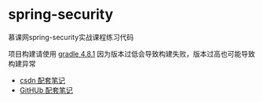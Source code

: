 # spring-security
慕课网spring-security实战课程练习代码

项目构建请使用 [gradle 4.8.1](https://services.gradle.org/distributions/gradle-4.8.1-bin.zip)
因为版本过低会导致构建失败，版本过高也可能导致构建异常

- [csdn 配套笔记](https://blog.csdn.net/mr_zhuqiang/article/details/81502354)
- [GitHUb 配套笔记](https://github.com/zq99299/essay-note/blob/master/chapter/imooc/spring_security/index.md)

